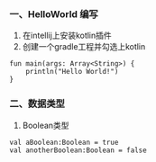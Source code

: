 ### 一、HelloWorld 编写
1. 在intellij上安装kotlin插件
2. 创建一个gradle工程并勾选上kotlin 
```
fun main(args: Array<String>) {
    println("Hello World!")
}
```
### 二、数据类型
1. Boolean类型
```
val aBoolean:Boolean = true
val anotherBoolean:Boolean = false
```
